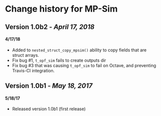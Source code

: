 Change history for MP-Sim
=========================


Version 1.0b2 - *April 17, 2018*
--------------------------------

#### 4/17/18
  - Added to `nested_struct_copy_mpsim()` ability to copy fields that are
    struct arrays.
  - Fix bug #1, `t_opf_sim` fails to create outputs dir
  - Fix bug #3 that was causing `t_opf_sim` to fail on Octave, and preventing
    Travis-CI integration.


Version 1.0b1 - *May 18, 2017*
------------------------------

#### 5/18/17
  - Released version 1.0b1 (first release)
